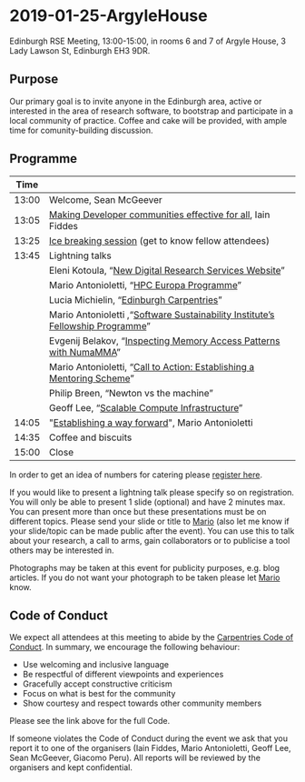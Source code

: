 # 2019-01-25-ArgyleHouse
Edinburgh RSE Meeting, 13:00-15:00, in rooms 6 and 7 of Argyle House, 3 Lady Lawson St, Edinburgh EH3 9DR.

## Purpose
Our primary goal is to invite anyone in the Edinburgh area, active or interested in the area of research software, to bootstrap and participate in a local community of practice. Coffee and cake will be provided, with ample time for comunity-building discussion.

## Programme

|Time |       | 
|------|------ |
|13:00 | Welcome, Sean McGeever |
|13:05 | [Making Developer communities effective for all](Talks/Making_Software_Development_Communities_Work.pdf), Iain Fiddes |
|13:25 | [Ice breaking session](IceBreaker.md) (get to know fellow attendees) |
|13:45 | Lightning talks |
|      | Eleni Kotoula, “[New Digital Research Services Website](Talks/digital-research-services.pdf)” |
|      | Mario Antonioletti, “[HPC Europa Programme](Talks/HPC-Europa.pdf)” |
|      | Lucia Michielin, “[Edinburgh Carpentries](Talks/edcarp.pdf)” |
|      | Mario Antonioletti ,“[Software Sustainability Institute’s Fellowship Programme](Talks/SSI-Fellows.pdf)” |
|      | Evgenij Belakov, “[Inspecting Memory Access Patterns with NumaMMA](Talks/NumaMMA.pdf)” |
|      | Mario Antonioletti, “[Call to Action: Establishing a Mentoring Scheme](Talks/Mentoring.pdf)” |
|      | Philip Breen, “Newton vs the machine” |
|      | Geoff Lee, “[Scalable Compute Infrastructure](Talks/ScalableCloudRenderFarm.pdf)” |
|14:05 | "[Establishing a way forward](Talks/WayForward.pdf)", Mario Antonioletti |
|14:35 | Coffee and biscuits |
|15:00 | Close |

In order to get an idea of numbers for catering please [register here](https://www.eventbrite.com/e/edinburgh-rse-community-meeting-argyle-house-tickets-54975464093).

If you would like to present a lightning talk please specify so on registration. You will only be able to present 1 slide (optional) and have 2 minutes max. You can present more than once but these presentations must be on different topics. Please send your slide or title to [Mario](mailto:mario@epcc.ed.ac.uk) (also let me know if your slide/topic can be made public after the event). You can use this to talk about your research, a call to arms, gain collaborators or to publicise a tool others may be interested in.

Photographs may be taken at this event for publicity purposes, e.g. blog articles. If you do not want your photograph to be taken please let [Mario](mailto:mario@epcc.ed.ac.uk) know.

## Code of Conduct
We expect all attendees at this meeting to abide by the [Carpentries Code of Conduct](https://docs.carpentries.org/topic_folders/policies/code-of-conduct.html). In summary, we encourage the following behaviour:

* Use welcoming and inclusive language
* Be respectful of different viewpoints and experiences
* Gracefully accept constructive criticism
* Focus on what is best for the community
* Show courtesy and respect towards other community members

Please see the link above for the full Code.

If someone violates the Code of Conduct during the event we ask that you report it to one of the organisers (Iain Fiddes, Mario Antonioletti, Geoff Lee, Sean McGeever, Giacomo Peru). All reports will be reviewed by the organisers and kept confidential.  
